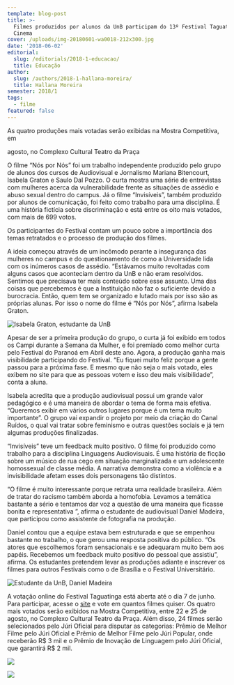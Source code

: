 ```yaml
---
template: blog-post
title: >-
  Filmes produzidos por alunos da UnB participam do 13º Festival Taguatinga de
  Cinema
cover: /uploads/img-20180601-wa0018-212x300.jpg
date: '2018-06-02'
editorial:
  slug: /editorials/2018-1-educacao/
  title: Educação
author:
  slug: /authors/2018-1-hallana-moreira/
  title: Hallana Moreira
semester: 2018/1
tags:
  - filme
featured: false
---
```

As quatro produções mais votadas serão exibidas na Mostra Competitiva, em

agosto, no Complexo Cultural Teatro da Praça

O filme “Nós por Nós” foi um trabalho independente produzido pelo grupo de alunos dos cursos de Audiovisual e Jornalismo Mariana Bitencourt, Isabela Graton e Saulo Dal Pozzo. O curta mostra uma série de entrevistas com mulheres acerca da vulnerabilidade frente as situações de assédio e abuso sexual dentro do campus. Já o filme “Invisíveis”, também produzido por alunos de comunicação, foi feito como trabalho para uma disciplina. É uma história fictícia sobre discriminação e está entre os oito mais votados, com mais de 699 votos.

Os participantes do Festival contam um pouco sobre a importância dos temas retratados e o processo de produção dos filmes.

A ideia começou através de um incômodo perante a insegurança das mulheres no campus e do questionamento de como a Universidade lida com os inúmeros casos de assédio. “Estávamos muito revoltadas com alguns casos que aconteciam dentro da UnB e não eram resolvidos. Sentimos que precisava ter mais conteúdo sobre esse assunto. Uma das coisas que percebemos é que a Instituição não faz o suficiente devido a burocracia. Então, quem tem se organizado e lutado mais por isso são as próprias alunas. Por isso o nome do filme é “Nós por Nós”, afirma Isabela Graton.

![Isabela Graton, estudante da UnB](/uploads/20180601_135706-1024x575.jpg)

Apesar de ser a primeira produção do grupo, o curta já foi exibido em todos os Campi durante a Semana da Mulher, e foi premiado como melhor curta pelo Festival do Paranoá em Abril deste ano. Agora, a produção ganha mais visibilidade participando do Festival. “Eu fiquei muito feliz porque a gente passou para a próxima fase. E mesmo que não seja o mais votado, eles exibem no site para que as pessoas votem e isso deu mais visibilidade”, conta a aluna.

Isabela acredita que a produção audiovisual possui um grande valor pedagógico e é uma maneira de abordar o tema de forma mais efetiva. “Queremos exibir em vários outros lugares porque é um tema muito importante”. O grupo vai expandir o projeto por meio da criação do Canal Ruídos, o qual vai tratar sobre feminismo e outras questões sociais e já tem algumas produções finalizadas.

“Invisíveis” teve um feedback muito positivo. O filme foi produzido como trabalho para a disciplina Linguagens Audiovisuais. É uma história de ficção sobre um músico de rua cego em situação marginalizada e um adolescente homossexual de classe média. A narrativa demonstra como a violência e a invisibilidade afetam esses dois personagens tão distintos.

“O filme é muito interessante porque retrata uma realidade brasileira. Além de tratar do racismo também aborda a homofobia. Levamos a temática bastante a sério e tentamos dar voz a questão de uma maneira que ficasse bonita e representativa ”, afirma o estudante de audiovisual Daniel Madeira, que participou como assistente de fotografia na produção.

Daniel contou que a equipe estava bem estruturada e que se empenhou bastante no trabalho, o que gerou uma resposta positiva do público. “Os atores que escolhemos foram sensacionais e se adequaram muito bem aos papéis. Recebemos um feedback muito positivo do pessoal que assistiu”, afirma. Os estudantes pretendem levar as produções adiante e inscrever os filmes para outros Festivais como o de Brasília e o Festival Universitário.

![Estudante da UnB, Daniel Madeira](/uploads/20180601_221637-1024x963.jpg)

A votação online do Festival Taguatinga está aberta até o dia 7 de junho. Para participar, acesse o [site](https://festivaltaguatinga.com.br/) e vote em quantos filmes quiser. Os quatro mais votados serão exibidos na Mostra Competitiva, entre 22 e 25 de agosto, no Complexo Cultural Teatro da Praça. Além disso, 24 filmes serão selecionados pelo Júri Oficial para disputar as categorias: Prêmio de Melhor Filme pelo Júri Oficial e Prêmio de Melhor Filme pelo Júri Popular, onde receberão R$ 3 mil e o Prêmio de Inovação de Linguagem pelo Júri Oficial, que garantirá R$ 2 mil.

![](/uploads/img-20180601-wa0030.jpg)

![](/uploads/img-20180601-wa0028.jpg)
